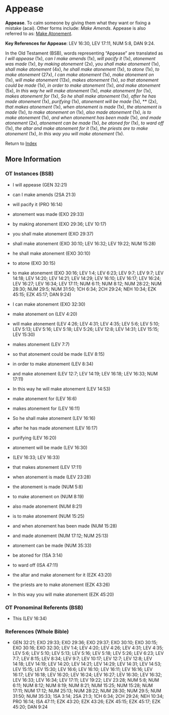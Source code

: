 # Appease
**Appease**. 
To calm someone by giving them what they want or fixing a mistake (acai). 
Other forms include: 
*Make Amends*. 
Appease is also referred to as: 
[Make Atonement](PerformTheRitualOfMakingAtonement.md). 


**Key References for Appease**: 
LEV 16:30, LEV 17:11, NUM 5:8, DAN 9:24. 


In the Old Testament (BSB), words representing “Appease” are translated as 
*I will appease* (1x), *can I make amends* (1x), *will pacify it* (1x), *atonement was made* (1x), *by making atonement* (2x), *you shall make atonement* (1x), *shall make atonement* (4x), *he shall make atonement* (1x), *to atone* (1x), *to make atonement* (27x), *I can make atonement* (1x), *make atonement on* (1x), *will make atonement* (13x), *makes atonement* (1x), *so that atonement could be made* (1x), *in order to make atonement* (1x), *and make atonement* (5x), *In this way he will make atonement* (1x), *make atonement for* (1x), *makes atonement for* (1x), *So he shall make atonement* (1x), *after he has made atonement* (1x), *purifying* (1x), *atonement will be made* (1x), ** (2x), *that makes atonement* (1x), *when atonement is made* (1x), *the atonement is made* (1x), *to make atonement on* (1x), *also made atonement* (1x), *is to make atonement* (1x), *and when atonement has been made* (1x), *and made atonement* (2x), *atonement can be made* (1x), *be atoned for* (1x), *to ward off* (1x), *the altar and make atonement for it* (1x), *the priests are to make atonement* (1x), *In this way you will make atonement* (1x). 




Return to [Index](00-Index.md)

## More Information

### OT Instances (BSB)

* I will appease (GEN 32:21)

* can I make amends (2SA 21:3)

* will pacify it (PRO 16:14)

* atonement was made (EXO 29:33)

* by making atonement (EXO 29:36; LEV 10:17)

* you shall make atonement (EXO 29:37)

* shall make atonement (EXO 30:10; LEV 16:32; LEV 19:22; NUM 15:28)

* he shall make atonement (EXO 30:10)

* to atone (EXO 30:15)

* to make atonement (EXO 30:16; LEV 1:4; LEV 6:23; LEV 9:7; LEV 9:7; LEV 14:18; LEV 14:20; LEV 14:21; LEV 14:29; LEV 16:10; LEV 16:17; LEV 16:24; LEV 16:27; LEV 16:34; LEV 17:11; NUM 6:11; NUM 8:12; NUM 28:22; NUM 28:30; NUM 29:5; NUM 31:50; 1CH 6:34; 2CH 29:24; NEH 10:34; EZK 45:15; EZK 45:17; DAN 9:24)

* I can make atonement (EXO 32:30)

* make atonement on (LEV 4:20)

* will make atonement (LEV 4:26; LEV 4:31; LEV 4:35; LEV 5:6; LEV 5:10; LEV 5:13; LEV 5:16; LEV 5:18; LEV 5:26; LEV 12:8; LEV 14:31; LEV 15:15; LEV 15:30)

* makes atonement (LEV 7:7)

* so that atonement could be made (LEV 8:15)

* in order to make atonement (LEV 8:34)

* and make atonement (LEV 12:7; LEV 14:19; LEV 16:18; LEV 16:33; NUM 17:11)

* In this way he will make atonement (LEV 14:53)

* make atonement for (LEV 16:6)

* makes atonement for (LEV 16:11)

* So he shall make atonement (LEV 16:16)

* after he has made atonement (LEV 16:17)

* purifying (LEV 16:20)

* atonement will be made (LEV 16:30)

*  (LEV 16:33; LEV 16:33)

* that makes atonement (LEV 17:11)

* when atonement is made (LEV 23:28)

* the atonement is made (NUM 5:8)

* to make atonement on (NUM 8:19)

* also made atonement (NUM 8:21)

* is to make atonement (NUM 15:25)

* and when atonement has been made (NUM 15:28)

* and made atonement (NUM 17:12; NUM 25:13)

* atonement can be made (NUM 35:33)

* be atoned for (1SA 3:14)

* to ward off (ISA 47:11)

* the altar and make atonement for it (EZK 43:20)

* the priests are to make atonement (EZK 43:26)

* In this way you will make atonement (EZK 45:20)



### OT Pronominal Referents (BSB)

* This (LEV 16:34)



### References (Whole Bible)

* GEN 32:21; EXO 29:33; EXO 29:36; EXO 29:37; EXO 30:10; EXO 30:15; EXO 30:16; EXO 32:30; LEV 1:4; LEV 4:20; LEV 4:26; LEV 4:31; LEV 4:35; LEV 5:6; LEV 5:10; LEV 5:13; LEV 5:16; LEV 5:18; LEV 5:26; LEV 6:23; LEV 7:7; LEV 8:15; LEV 8:34; LEV 9:7; LEV 10:17; LEV 12:7; LEV 12:8; LEV 14:18; LEV 14:19; LEV 14:20; LEV 14:21; LEV 14:29; LEV 14:31; LEV 14:53; LEV 15:15; LEV 15:30; LEV 16:6; LEV 16:10; LEV 16:11; LEV 16:16; LEV 16:17; LEV 16:18; LEV 16:20; LEV 16:24; LEV 16:27; LEV 16:30; LEV 16:32; LEV 16:33; LEV 16:34; LEV 17:11; LEV 19:22; LEV 23:28; NUM 5:8; NUM 6:11; NUM 8:12; NUM 8:19; NUM 8:21; NUM 15:25; NUM 15:28; NUM 17:11; NUM 17:12; NUM 25:13; NUM 28:22; NUM 28:30; NUM 29:5; NUM 31:50; NUM 35:33; 1SA 3:14; 2SA 21:3; 1CH 6:34; 2CH 29:24; NEH 10:34; PRO 16:14; ISA 47:11; EZK 43:20; EZK 43:26; EZK 45:15; EZK 45:17; EZK 45:20; DAN 9:24




